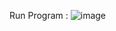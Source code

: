 Run Program :
![image](https://github.com/DanielDaudAlberthus/PBOTgs02/assets/144523084/ea03a3a2-63f6-4eb5-9e46-2cbb053c7cc7)
